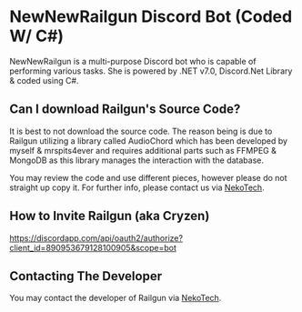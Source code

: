 
# NewNewRailgun Discord Bot (Coded W/ C#)
NewNewRailgun is a multi-purpose Discord bot who is capable of performing various tasks. She is powered by .NET v7.0, Discord.Net Library & coded using C#.

## Can I download Railgun's Source Code?
It is best to not download the source code. The reason being is due to Railgun utilizing a library called AudioChord which has been developed by myself & mrspits4ever and requires additional parts such as FFMPEG & MongoDB as this library manages the interaction with the database.

You may review the code and use different pieces, however please do not straight up copy it. For further info, please contact us via [NekoTech](https://discord.gg/fFbMNGbXVv).

## How to Invite Railgun (aka Cryzen)
https://discordapp.com/api/oauth2/authorize?client_id=890953679128100905&scope=bot

## Contacting The Developer
You may contact the developer of Railgun via [NekoTech](https://discord.gg/fFbMNGbXVv).
